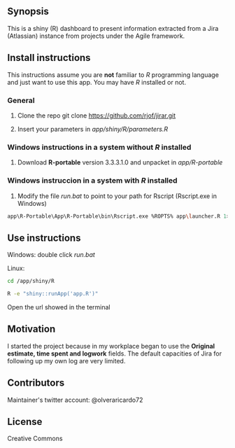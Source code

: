 ## Synopsis

This is a shiny (R) dashboard to present information extracted from a Jira (Atlassian) instance from projects under the Agile framework.

## Install instructions

This instructions assume you are **not** familiar to *R* programming language and just want to use this app. You may have *R* installed or not.

### General

 1. Clone the repo git clone https://github.com/rjof/jirar.git
 
 2. Insert your parameters in *app/shiny/R/parameters.R*

### Windows instructions in a system without *R* installed

 1. Download **R-portable** version 3.3.3.1.0 and unpacket in *app/R-portable*

### Windows instruccion in a system with *R* installed

 1. Modify the file *run.bat* to point to your path for Rscript (Rscript.exe in Windows)

 ```sh
 app\R-Portable\App\R-Portable\bin\Rscript.exe %ROPTS% app\launcher.R 1> app.log 2>&1
 ```

## Use instructions

Windows: double click *run.bat*

Linux:
```sh
cd /app/shiny/R

R -e "shiny::runApp('app.R')"
```

Open the url showed in the terminal

## Motivation

I started the project because in my workplace began to use the **Original estimate, time spent and logwork** fields. The default capacities of Jira for following up my own log are very limited.

## Contributors

Maintainer's twitter account: @olveraricardo72

## License

Creative Commons
